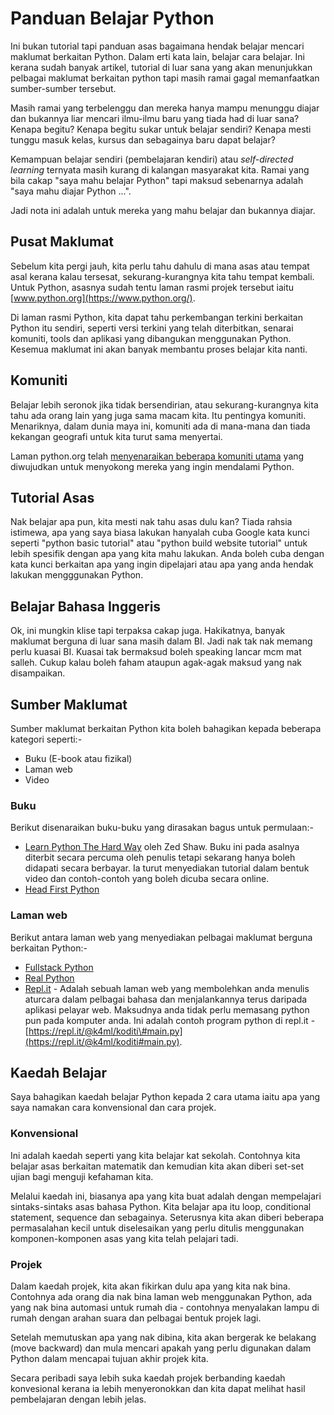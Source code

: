 # Panduan Belajar Python

Ini bukan tutorial tapi panduan asas bagaimana hendak belajar mencari maklumat berkaitan Python. Dalam erti kata lain, belajar cara belajar. Ini kerana sudah banyak artikel, tutorial di luar sana yang akan menunjukkan pelbagai maklumat berkaitan python tapi masih ramai gagal memanfaatkan sumber-sumber tersebut.

Masih ramai yang terbelenggu dan mereka hanya mampu menunggu diajar dan bukannya liar mencari ilmu-ilmu baru yang tiada had di luar sana? Kenapa begitu? Kenapa begitu sukar untuk belajar sendiri? Kenapa mesti tunggu masuk kelas, kursus dan sebagainya baru dapat belajar?

Kemampuan belajar sendiri \(pembelajaran kendiri\) atau _self-directed learning_ ternyata masih kurang di kalangan masyarakat kita. Ramai yang bila cakap "saya mahu belajar Python" tapi maksud sebenarnya adalah "saya mahu diajar Python ...".

Jadi nota ini adalah untuk mereka yang mahu belajar dan bukannya diajar.

## Pusat Maklumat

Sebelum kita pergi jauh, kita perlu tahu dahulu di mana asas atau tempat asal kerana kalau tersesat, sekurang-kurangnya kita tahu tempat kembali. Untuk Python, asasnya sudah tentu laman rasmi projek tersebut iaitu [www.python.org](https://www.python.org/).

Di laman rasmi Python, kita dapat tahu perkembangan terkini berkaitan Python itu sendiri, seperti versi terkini yang telah diterbitkan, senarai komuniti, tools dan aplikasi yang dibangukan menggunakan Python. Kesemua maklumat ini akan banyak membantu proses belajar kita nanti.

## Komuniti

Belajar lebih seronok jika tidak bersendirian, atau sekurang-kurangnya kita tahu ada orang lain yang juga sama macam kita. Itu pentingya komuniti. Menariknya, dalam dunia maya ini, komuniti ada di mana-mana dan tiada kekangan geografi untuk kita turut sama menyertai.

Laman python.org telah [menyenaraikan beberapa komuniti utama](https://www.python.org/community/) yang diwujudkan untuk menyokong mereka yang ingin mendalami Python.

## Tutorial Asas

Nak belajar apa pun, kita mesti nak tahu asas dulu kan? Tiada rahsia istimewa, apa yang saya biasa lakukan hanyalah cuba Google kata kunci seperti "python basic tutorial" atau "python build website tutorial" untuk lebih spesifik dengan apa yang kita mahu lakukan. Anda boleh cuba dengan kata kunci berkaitan apa yang ingin dipelajari atau apa yang anda hendak lakukan mengggunakan Python.

## Belajar Bahasa Inggeris

Ok, ini mungkin klise tapi terpaksa cakap juga. Hakikatnya, banyak maklumat berguna di luar sana masih dalam BI. Jadi nak tak nak memang perlu kuasai BI. Kuasai tak bermaksud boleh speaking lancar mcm mat salleh. Cukup kalau boleh faham ataupun agak-agak maksud yang nak disampaikan.

## Sumber Maklumat

Sumber maklumat berkaitan Python kita boleh bahagikan kepada beberapa kategori seperti:-

* Buku \(E-book atau fizikal\)
* Laman web
* Video

### Buku

Berikut disenaraikan buku-buku yang dirasakan bagus untuk permulaan:-

* [Learn Python The Hard Way](https://shop.learncodethehardway.org/access/buy/9/) oleh Zed Shaw. Buku ini pada asalnya diterbit secara percuma oleh penulis tetapi sekarang hanya boleh didapati secara berbayar. Ia turut menyediakan tutorial dalam bentuk video dan contoh-contoh yang boleh dicuba secara online.
* [Head First Python](https://www.oreilly.com/library/view/head-first-python/9781491919521/)

### Laman web

Berikut antara laman web yang menyediakan pelbagai maklumat berguna berkaitan Python:-

* [Fullstack Python](https://www.fullstackpython.com/)
* [Real Python](https://realpython.com/)
* [Repl.it](https://repl.it/) - Adalah sebuah laman web yang membolehkan anda menulis aturcara dalam pelbagai bahasa dan menjalankannya terus daripada aplikasi pelayar web. Maksudnya anda tidak perlu memasang python pun pada komputer anda. Ini adalah contoh program python di repl.it - [https://repl.it/@k4ml/koditi\#main.py](https://repl.it/@k4ml/koditi#main.py).



## Kaedah Belajar

Saya bahagikan kaedah belajar Python kepada 2 cara utama iaitu apa yang saya namakan cara konvensional dan cara projek.

### Konvensional

Ini adalah kaedah seperti yang kita belajar kat sekolah. Contohnya kita belajar asas berkaitan matematik dan kemudian kita akan diberi set-set ujian bagi menguji kefahaman kita.

Melalui kaedah ini, biasanya apa yang kita buat adalah dengan mempelajari sintaks-sintaks asas bahasa Python. Kita belajar apa itu loop, conditional statement, sequence dan sebagainya. Seterusnya kita akan diberi beberapa permasalahan kecil untuk diselesaikan yang perlu ditulis menggunakan komponen-komponen asas yang kita telah pelajari tadi.

### Projek

Dalam kaedah projek, kita akan fikirkan dulu apa yang kita nak bina. Contohnya ada orang dia nak bina laman web menggunakan Python, ada yang nak bina automasi untuk rumah dia - contohnya menyalakan lampu di rumah dengan arahan suara dan pelbagai bentuk projek lagi.

Setelah memutuskan apa yang nak dibina, kita akan bergerak ke belakang \(move backward\) dan mula mencari apakah yang perlu digunakan dalam Python dalam mencapai tujuan akhir projek kita.

Secara peribadi saya lebih suka kaedah projek berbanding kaedah konvesional kerana ia lebih menyeronokkan dan kita dapat melihat hasil pembelajaran dengan lebih jelas.

